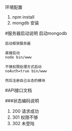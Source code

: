 环境配置
1. npm install
2. mongdb 安装




#服务器启动说明
    启动mongodb
    
    启动框架服务器
    
    直接启动
    node bin/www

    不做权限处理方式启动
    noAuth=true bin/www
    
    然后注册自己业态的模块


#API接口文档

###状态编码说明
1. 200    	请求成功
2. 301		权限不够
3. 302		未登陆


